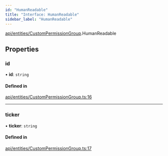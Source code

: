 ```yaml
---
id: "HumanReadable"
title: "Interface: HumanReadable"
sidebar_label: "HumanReadable"
---
```


[api/entities/CustomPermissionGroup](../../../../../modules/API/Entities/CustomPermissionGroup/CustomPermissionGroup.md).HumanReadable

## Properties

### id

• **id**: `string`

#### Defined in

[api/entities/CustomPermissionGroup.ts:16](https://github.com/PolymeshAssociation/polymesh-sdk/blob/de58d40fd/src/api/entities/CustomPermissionGroup.ts#L16)

___

### ticker

• **ticker**: `string`

#### Defined in

[api/entities/CustomPermissionGroup.ts:17](https://github.com/PolymeshAssociation/polymesh-sdk/blob/de58d40fd/src/api/entities/CustomPermissionGroup.ts#L17)
